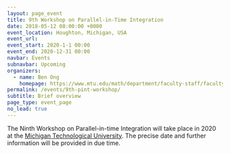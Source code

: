 ```yaml
---
layout: page_event
title: 9th Workshop on Parallel-in-Time Integration
date: 2018-05-12 08:00:00 +0000
event_location: Houghton, Michigan, USA
event_url: 
event_start: 2020-1-1 00:00
event_end: 2020-12-31 00:00
navbar: Events
subnavbar: Upcoming
organizers:
  - name: Ben Ong
    homepage: https://www.mtu.edu/math/department/faculty-staff/faculty/ong/
permalink: /events/9th-pint-workshop/
subtitle: Brief overview
page_type: event_page
no_lead: true
---
```


The Ninth Workshop on Parallel-in-time Integration will take place in 2020 at the [Michigan Technological University](https://www.mtu.edu/).
The precise date and further information will be provided in due time.
